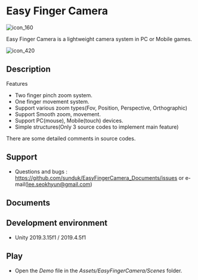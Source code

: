 # Easy Finger Camera
![icon_160](https://user-images.githubusercontent.com/438767/92995374-004c4f80-f53e-11ea-8bf9-0894af61b110.png)

Easy Finger Camera is a lightweight camera system in PC or Mobile games.


![icon_420](https://user-images.githubusercontent.com/438767/92995373-fc203200-f53d-11ea-8610-152c004a5c55.png)


## Description

Features
- Two finger pinch zoom system.
- One finger movement system.
- Support various zoom types(Fov, Position, Perspective, Orthographic)
- Support Smooth zoom, movement.
- Support PC(mouse), Mobile(touch) devices.
- Simple structures(Only 3 source codes to implement main feature)

There are some detailed comments in source codes.


## Support
- Questions and bugs : https://github.com/sunduk/EasyFingerCamera_Documents/issues or e-mail(lee.seokhyun@gmail.com)


## Documents


## Development environment
- Unity 2019.3.15f1 / 2019.4.5f1


## Play
- Open the _Demo_ file in the _Assets/EasyFingerCamera/Scenes_ folder.
